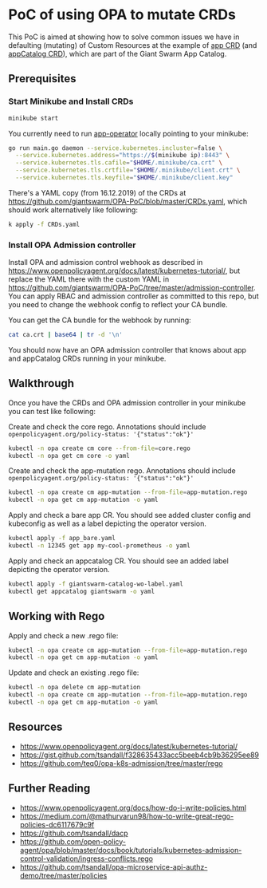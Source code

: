 # PoC of using OPA to mutate CRDs

This PoC is aimed at showing how to solve common issues we have in defaulting (mutating) of Custom Resources at the example of [app CRD](https://github.com/giantswarm/apiextensions/blob/master/pkg/apis/application/v1alpha1/app_types.go) (and [appCatalog CRD](https://github.com/giantswarm/apiextensions/blob/master/pkg/apis/application/v1alpha1/app_catalog_types.go)), which are part of the Giant Swarm App Catalog.

## Prerequisites

### Start Minikube and Install CRDs

```bash
minikube start
```

You currently need to run [app-operator](https://github.com/giantswarm/app-operator/) locally pointing to your minikube:

```bash
go run main.go daemon --service.kubernetes.incluster=false \
  --service.kubernetes.address="https://$(minikube ip):8443" \
  --service.kubernetes.tls.cafile="$HOME/.minikube/ca.crt" \
  --service.kubernetes.tls.crtfile="$HOME/.minikube/client.crt" \
  --service.kubernetes.tls.keyfile="$HOME/.minikube/client.key"
```

There's a YAML copy (from 16.12.2019) of the CRDs at https://github.com/giantswarm/OPA-PoC/blob/master/CRDs.yaml, which should work alternatively like following:

```bash
k apply -f CRDs.yaml
```

### Install OPA Admission controller

Install OPA and admission control webhook as described in https://www.openpolicyagent.org/docs/latest/kubernetes-tutorial/, but replace the YAML there with the custom YAML in https://github.com/giantswarm/OPA-PoC/tree/master/admission-controller. You can apply RBAC and admission controller as committed to this repo, but you need to change the webhook config to reflect your CA bundle.

You can get the CA bundle for the webhook by running:

```bash
cat ca.crt | base64 | tr -d '\n'
```

You should now have an OPA admission controller that knows about app and appCatalog CRDs running in your minikube.

## Walkthrough

Once you have the CRDs and OPA admission controller in your minikube you can test like following:

Create and check the core rego. Annotations should include `openpolicyagent.org/policy-status: '{"status":"ok"}'`

```bash
kubectl -n opa create cm core --from-file=core.rego
kubectl -n opa get cm core -o yaml
```

Create and check the app-mutation rego. Annotations should include `openpolicyagent.org/policy-status: '{"status":"ok"}'`

```bash
kubectl -n opa create cm app-mutation --from-file=app-mutation.rego
kubectl -n opa get cm app-mutation -o yaml
```

Apply and check a bare app CR. You should see added cluster config and kubeconfig as well as a label depicting the operator version.

```bash
kubectl apply -f app_bare.yaml
kubectl -n 12345 get app my-cool-prometheus -o yaml
```

Apply and check an appcatalog CR. You should see an added label depicting the operator version.

```bash
kubectl apply -f giantswarm-catalog-wo-label.yaml
kubectl get appcatalog giantswarm -o yaml
```

## Working with Rego

Apply and check a new .rego file:

```bash
kubectl -n opa create cm app-mutation --from-file=app-mutation.rego
kubectl -n opa get cm app-mutation -o yaml
```

Update and check an existing .rego file:

```bash
kubectl -n opa delete cm app-mutation
kubectl -n opa create cm app-mutation --from-file=app-mutation.rego
kubectl -n opa get cm app-mutation -o yaml
```

## Resources

- https://www.openpolicyagent.org/docs/latest/kubernetes-tutorial/
- https://gist.github.com/tsandall/f328635433acc5beeb4cb9b36295ee89
- https://github.com/teq0/opa-k8s-admission/tree/master/rego

## Further Reading

- https://www.openpolicyagent.org/docs/how-do-i-write-policies.html
- https://medium.com/@mathurvarun98/how-to-write-great-rego-policies-dc6117679c9f
- https://github.com/tsandall/dacp
- https://github.com/open-policy-agent/opa/blob/master/docs/book/tutorials/kubernetes-admission-control-validation/ingress-conflicts.rego
- https://github.com/tsandall/opa-microservice-api-authz-demo/tree/master/policies
